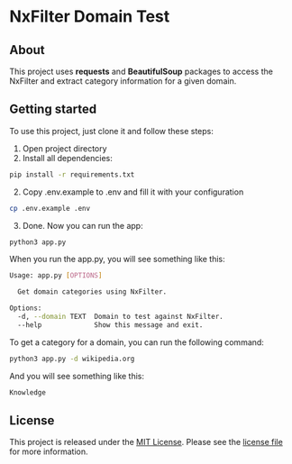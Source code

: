 # NxFilter Domain Test

## About

This project uses **requests** and **BeautifulSoup** packages to access the NxFilter and extract category information for a given domain.

## Getting started

To use this project, just clone it and follow these steps:

1. Open project directory
2. Install all dependencies:

```bash
pip install -r requirements.txt
````

2.  Copy .env.example to .env and fill it with your configuration

```bash
cp .env.example .env
```

3. Done. Now you can run the app:
```bash
python3 app.py
```

When you run the app.py, you will see something like this:
```bash
Usage: app.py [OPTIONS]

  Get domain categories using NxFilter.

Options:
  -d, --domain TEXT  Domain to test against NxFilter.
  --help             Show this message and exit.
```

To get a category for a domain, you can run the following command:
```bash
python3 app.py -d wikipedia.org
```
And you will see something like this:
```bash
Knowledge
```

## License

This project is released under the [MIT License](https://opensource.org/licenses/MIT). Please see the [license file](../LICENSE) for more information.
